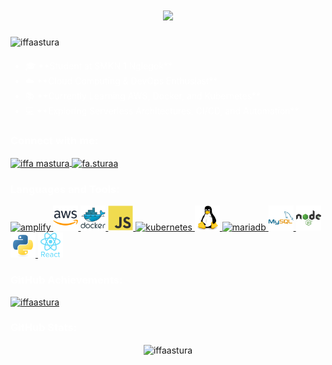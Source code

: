 <h1 align="center" style="color: white;"> <!-- Teks berwarna putih -->
    <img
        src="https://readme-typing-svg.herokuapp.com/?font=Righteous&size=35&center=true&vCenter=true&width=500&height=70&duration=4000&lines=Greetings,+creative+minds!+✨;+I'm+Iffa+Mastura+👋;" />
</h1>

<p align="left">
    <img src="https://komarev.com/ghpvc/?username=iffaastura&label=Profile%20views&color=0e75b6&style=flat" alt="iffaastura" />
</p>

<div style="color: white; margin: 20px 0;"> <!-- Teks berwarna putih -->
    <ul>
        <li>🎓 **Student at SMKN 1 Nglegok**</li>
        <li>☁️ **Cloud Computing & DevOps Enthusiast**</li>
        <li>📚 **Currently Learning AWS, Docker, and Kubernetes**</li>
        <li>💻 **Exploring Serverless Architectures, CI/CD, and Automation**</li>
    </ul>
</div>

<h3 align="left" style="color: white;">Connect with me:</h3> <!-- Teks berwarna putih -->
<p align="left">
    <a href="https://linkedin.com/in/iffa-mastura" target="blank">
        <img align="center" src="https://raw.githubusercontent.com/rahuldkjain/github-profile-readme-generator/master/src/images/icons/Social/linked-in-alt.svg" alt="iffa mastura" height="30" width="40" />
    </a>
    <a href="https://instagram.com/fa.sturaa" target="blank">
        <img align="center" src="https://raw.githubusercontent.com/rahuldkjain/github-profile-readme-generator/master/src/images/icons/Social/instagram.svg" alt="fa.sturaa" height="30" width="40" />
    </a>
</p>

<h3 align="left" style="color: white;">Languages and Tools:</h3> <!-- Teks berwarna putih -->
<p align="left">
    <a href="https://aws.amazon.com/amplify/" target="_blank" rel="noreferrer">
        <img src="https://docs.amplify.aws/assets/logo-dark.svg" alt="amplify" width="40" height="40"/>
    </a>
    <a href="https://aws.amazon.com" target="_blank" rel="noreferrer">
        <img src="https://raw.githubusercontent.com/devicons/devicon/master/icons/amazonwebservices/amazonwebservices-original-wordmark.svg" alt="aws" width="40" height="40"/>
    </a>
    <a href="https://www.docker.com/" target="_blank" rel="noreferrer">
        <img src="https://raw.githubusercontent.com/devicons/devicon/master/icons/docker/docker-original-wordmark.svg" alt="docker" width="40" height="40"/>
    </a>
    <a href="https://developer.mozilla.org/en-US/docs/Web/JavaScript" target="_blank" rel="noreferrer">
        <img src="https://raw.githubusercontent.com/devicons/devicon/master/icons/javascript/javascript-original.svg" alt="javascript" width="40" height="40"/>
    </a>
    <a href="https://kubernetes.io" target="_blank" rel="noreferrer">
        <img src="https://www.vectorlogo.zone/logos/kubernetes/kubernetes-icon.svg" alt="kubernetes" width="40" height="40"/>
    </a>
    <a href="https://www.linux.org/" target="_blank" rel="noreferrer">
        <img src="https://raw.githubusercontent.com/devicons/devicon/master/icons/linux/linux-original.svg" alt="linux" width="40" height="40"/>
    </a>
    <a href="https://mariadb.org/" target="_blank" rel="noreferrer">
        <img src="https://www.vectorlogo.zone/logos/mariadb/mariadb-icon.svg" alt="mariadb" width="40" height="40"/>
    </a>
    <a href="https://www.mysql.com/" target="_blank" rel="noreferrer">
        <img src="https://raw.githubusercontent.com/devicons/devicon/master/icons/mysql/mysql-original-wordmark.svg" alt="mysql" width="40" height="40"/>
    </a>
    <a href="https://nodejs.org" target="_blank" rel="noreferrer">
        <img src="https://raw.githubusercontent.com/devicons/devicon/master/icons/nodejs/nodejs-original-wordmark.svg" alt="nodejs" width="40" height="40"/>
    </a>
    <a href="https://www.python.org" target="_blank" rel="noreferrer">
        <img src="https://raw.githubusercontent.com/devicons/devicon/master/icons/python/python-original.svg" alt="python" width="40" height="40"/>
    </a>
    <a href="https://reactjs.org/" target="_blank" rel="noreferrer">
        <img src="https://raw.githubusercontent.com/devicons/devicon/master/icons/react/react-original-wordmark.svg" alt="react" width="40" height="40"/>
    </a>
</p>

<h3 align="left" style="color: white;">GitHub Achievements:</h3> <!-- Teks berwarna putih -->
<p align="left">
    <a href="https://github.com/ryo-ma/github-profile-trophy">
        <img src="https://github-profile-trophy.vercel.app/?username=iffaastura" alt="iffaastura" />
    </a>
</p>

<h3 align="left" style="color: white;">GitHub Stats:</h3> <!-- Teks berwarna putih -->
<p align="center">
    <img align="center" src="https://github-readme-stats.vercel.app/api?username=iffaastura&show_icons=true&locale=en&bg_color=212121&text_color=FFFFFF&icon_color=FF8C00&hide_title=true" alt="iffaastura" />
</p>

